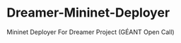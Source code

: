 Dreamer-Mininet-Deployer
========================

Mininet Deployer For Dreamer Project (GÉANT Open Call)
